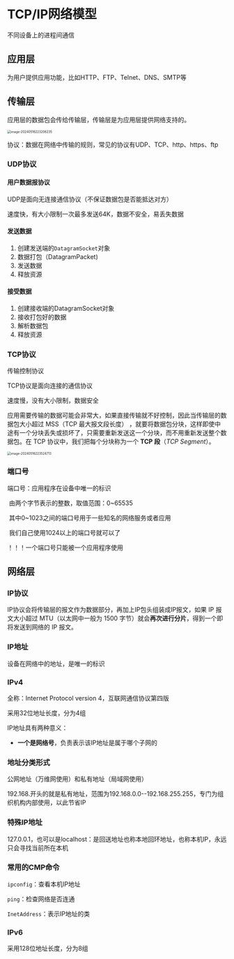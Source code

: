 # TCP/IP网络模型

不同设备上的进程间通信



## 应用层

为用户提供应用功能，比如HTTP、FTP、Telnet、DNS、SMTP等



## 传输层

应用层的数据包会传给传输层，传输层是为应用层提供网络支持的。

<img src="/home/noregret/.config/Typora/typora-user-images/image-20240516223206235.png" alt="image-20240516223206235" style="zoom: 50%;" />

协议：数据在网络中传输的规则，常见的协议有UDP、TCP、http、https、ftp

### UDP协议

#### 用户数据报协议

UDP是面向无连接通信协议（不保证数据包是否能抵达对方）

速度快，有大小限制一次最多发送64K，数据不安全，易丢失数据



#### 发送数据

1. 创建发送端的`DatagramSocket`对象
2. 数据打包（DatagramPacket)
3. 发送数据
4. 释放资源



#### 接受数据

1. 创建接收端的DatagramSocket对象
2. 接收打包好的数据
3. 解析数据包
4. 释放资源



### TCP协议

传输控制协议

TCP协议是面向连接的通信协议

速度慢，没有大小限制，数据安全

应用需要传输的数据可能会非常大，如果直接传输就不好控制，因此当传输层的数据包大小超过 MSS（TCP 最大报文段长度） ，就要将数据包分块，这样即使中途有一个分块丢失或损坏了，只需要重新发送这一个分块，而不用重新发送整个数据包。在 TCP 协议中，我们把每个分块称为一个 **TCP 段**（*TCP Segment*）。

<img src="/home/noregret/.config/Typora/typora-user-images/image-20240516223524713.png" alt="image-20240516223524713" style="zoom:50%;" />

### 端口号

端口号：应用程序在设备中唯一的标识

​		由两个字节表示的整数，取值范围：0~65535

​		其中0~1023之间的端口号用于一些知名的网络服务或者应用

​		我们自己使用1024以上的端口号就可以了

！！！一个端口号只能被一个应用程序使用



## 网络层

### IP协议

IP协议会将传输层的报文作为数据部分，再加上IP包头组装成IP报文，如果 IP 报文大小超过 MTU（以太网中一般为 1500 字节）就会**再次进行分片**，得到一个即将发送到网络的 IP 报文。



### IP地址

设备在网络中的地址，是唯一的标识



### IPv4

全称：Internet Protocol version 4，互联网通信协议第四版

采用32位地址长度，分为4组

IP地址具有两种意义：

- **一个是网络号**，负责表示该IP地址是属于哪个子网的

### **地址分类形式**

公网地址（万维网使用）和私有地址（局域网使用）

192.168.开头的就是私有地址，范围为192.168.0.0--192.168.255.255，专门为组织机构内部使用，以此节省IP

### 特殊IP地址

127.0.0.1，也可以是localhost：是回送地址也称本地回环地址，也称本机IP，永远只会寻找当前所在本机

### 常用的CMP命令

`ipconfig`：查看本机IP地址

`ping`：检查网络是否连通



`InetAddress`：表示IP地址的类



### IPv6

采用128位地址长度，分为8组


